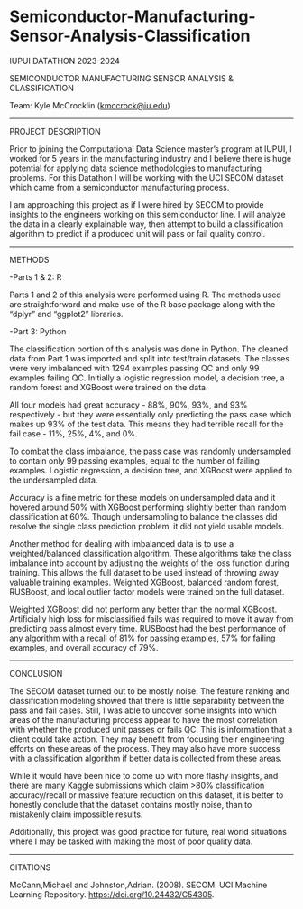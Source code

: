 # Semiconductor-Manufacturing-Sensor-Analysis-Classification

IUPUI DATATHON 2023-2024

SEMICONDUCTOR MANUFACTURING SENSOR ANALYSIS & CLASSIFICATION

Team: Kyle McCrocklin (kmccrock@iu.edu)
___

PROJECT DESCRIPTION

Prior to joining the Computational Data Science master’s program at IUPUI, I worked for 5 years in the manufacturing industry and I believe there is huge potential for applying data science methodologies to manufacturing problems. For this Datathon I will be working with the UCI SECOM dataset which came from a semiconductor manufacturing process. 

I am approaching this project as if I were hired by SECOM to provide insights to the engineers working on this semiconductor line. I will analyze the data in a clearly explainable way, then attempt to build a classification algorithm to predict if a produced unit will pass or fail quality control.
___

METHODS

-Parts 1 & 2: R

Parts 1 and 2 of this analysis were performed using R. The methods used are straightforward and make use of the R base package along with the “dplyr” and “ggplot2” libraries.


-Part 3: Python

The classification portion of this analysis was done in Python. The cleaned data from Part 1 was imported and split into test/train datasets. The classes were very imbalanced with 1294 examples passing QC and only 99 examples failing QC. Initially a logistic regression model, a decision tree, a random forest and XGBoost were trained on the data.

All four models had great accuracy - 88%, 90%, 93%, and 93% respectively - but they were essentially only predicting the pass case which makes up 93% of the test data. This means they had terrible recall for the fail case - 11%, 25%, 4%, and 0%. 

To combat the class imbalance, the pass case was randomly undersampled to contain only 99 passing examples, equal to the number of failing examples. Logistic regression, a decision tree, and XGBoost were applied to the undersampled data.

Accuracy is a fine metric for these models on undersampled data and it hovered around 50% with XGBoost performing slightly better than random classification at 60%. Though undersampling to balance the classes did resolve the single class prediction problem, it did not yield usable models.

Another method for dealing with imbalanced data is to use a weighted/balanced classification algorithm. These algorithms take the class imbalance into account by adjusting the weights of the loss function during training. This allows the full dataset to be used instead of throwing away valuable training examples. Weighted XGBoost, balanced random forest, RUSBoost, and local outlier factor models were trained on the full dataset. 

Weighted XGBoost did not perform any better than the normal XGBoost. Artificially high loss for misclassified fails was required to move it away from predicting pass almost every time. RUSBoost had the best performance of any algorithm with a recall of 81% for passing examples, 57% for failing examples, and overall accuracy of 79%. 
___

CONCLUSION

The SECOM dataset turned out to be mostly noise. The feature ranking and classification modeling showed that there is little separability between the pass and fail cases. Still, I was able to uncover some insights into which areas of the manufacturing process appear to have the most correlation with whether the produced unit passes or fails QC. This is information that a client could take action. They may benefit from focusing their engineering efforts on these areas of the process. They may also have more success with a classification algorithm if better data is collected from these areas.

While it would have been nice to come up with more flashy insights, and there are many Kaggle submissions which claim >80% classification accuracy/recall or massive feature reduction on this dataset, it is better to honestly conclude that the dataset contains mostly noise, than to mistakenly claim impossible results.

Additionally, this project was good practice for future, real world situations where I may be tasked with making the most of poor quality data.
___

CITATIONS

McCann,Michael and Johnston,Adrian. (2008). SECOM. UCI Machine Learning Repository. https://doi.org/10.24432/C54305.
